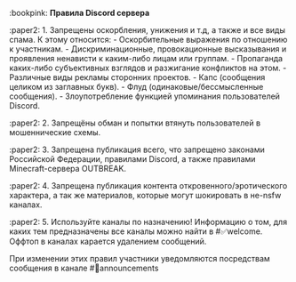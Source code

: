 :bookpink:  **Правила Discord сервера**

:paper2: 1. Запрещены оскорбления, унижения и т.д, а также и все виды спама. К этому относится:
    - Оскорбительные выражения по отношению к участникам.
    - Дискриминационные, провокационные высказывания и проявления ненависти к каким-либо лицам или группам.
    - Пропаганда каких-либо субъективных взглядов и разжигание конфликтов на этом.
    - Различные виды рекламы сторонних проектов.
    - Капс (сообщения целиком из заглавных букв).
    - Флуд (одинаковые/бессмысленные сообщения).
    - Злоупотребление функцией упоминания пользователей Discord.

:paper2: 2. Запрещёны обман и попытки втянуть пользователей в мошеннические схемы.

:paper2: 3. Запрещена публикация всего, что запрещено законами Российской Федерации, правилами Discord, а также правилами Minecraft-сервера OUTBREAK.

:paper2: 4. Запрещена публикация контента откровенного/эротического характера, а так же материалов, которые могут шокировать в не-nsfw каналах.

:paper2: 5. Используйте каналы по назначению! Информацию о том, для каких тем предназначены все каналы можно найти в #✅welcome. Оффтоп в каналах карается удалением сообщений.

При изменении этих правил участники уведомляются посредствам сообщения в канале #📢announcements